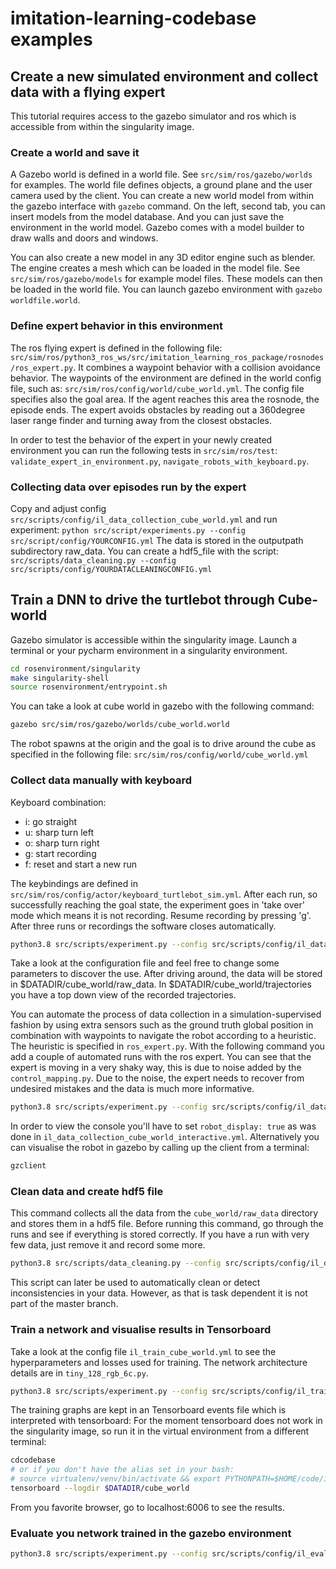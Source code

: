 # imitation-learning-codebase examples

## Create a new simulated environment and collect data with a flying expert

This tutorial requires access to the gazebo simulator and ros which is accessible from within the singularity image.

### Create a world and save it

A Gazebo world is defined in a world file. See `src/sim/ros/gazebo/worlds` for examples.
The world file defines objects, a ground plane and the user camera used by the client.
You can create a new world model from within the gazebo interface with `gazebo` command.
On the left, second tab, you can insert models from the model database. 
And you can just save the environment in the world model.
Gazebo comes with a model builder to draw walls and doors and windows. 

You can also create a new model in any 3D editor engine such as blender.
The engine creates a mesh which can be loaded in the model file. 
See `src/sim/ros/gazebo/models` for example model files.
These models can then be loaded in the world file.
You can launch gazebo environment with `gazebo worldfile.world`.

### Define expert behavior in this environment

The ros flying expert is defined in the following file:
 `src/sim/ros/python3_ros_ws/src/imitation_learning_ros_package/rosnodes/ros_expert.py`.
It combines a waypoint behavior with a collision avoidance behavior.
The waypoints of the environment are defined in the world config file, such as:
`src/sim/ros/config/world/cube_world.yml`. 
The config file specifies also the goal area. 
If the agent reaches this area the rosnode, the episode ends.
The expert avoids obstacles by reading out a 360degree laser range finder and turning away from the closest obstacles.

In order to test the behavior of the expert in your newly created environment you can run 
the following tests in `src/sim/ros/test`:
`validate_expert_in_environment.py`, `navigate_robots_with_keyboard.py`.

### Collecting data over episodes run by the expert

Copy and adjust config `src/scripts/config/il_data_collection_cube_world.yml` and run experiment:
`python src/script/experiments.py --config src/script/config/YOURCONFIG.yml`
The data is stored in the outputpath subdirectory raw_data.
You can create a hdf5_file with the script:
 `src/scripts/data_cleaning.py --config src/scripts/config/YOURDATACLEANINGCONFIG.yml` 



## Train a DNN to drive the turtlebot through Cube-world 

Gazebo simulator is accessible within the singularity image. 
Launch a terminal or your pycharm environment in a singularity environment.

```bash
cd rosenvironment/singularity
make singularity-shell
source rosenvironment/entrypoint.sh
```

You can take a look at cube world in gazebo with the following command:
```bash
gazebo src/sim/ros/gazebo/worlds/cube_world.world
```
The robot spawns at the origin and the goal is to drive around the cube as specified in the following file:
`src/sim/ros/config/world/cube_world.yml`

### Collect data manually with keyboard

Keyboard combination:
- i: go straight
- u: sharp turn left
- o: sharp turn right
- g: start recording
- f: reset and start a new run

The keybindings are defined in `src/sim/ros/config/actor/keyboard_turtlebot_sim.yml`.
After each run, so successfully reaching the goal state, 
the experiment goes in 'take over' mode which means it is not recording.
Resume recording by pressing 'g'. After three runs or recordings the software closes automatically.

```bash
python3.8 src/scripts/experiment.py --config src/scripts/config/il_data_collection_cube_world_interactive.yml
```

Take a look at the configuration file and feel free to change some parameters to discover the use.
After driving around, the data will be stored in $DATADIR/cube_world/raw_data.
In $DATADIR/cube_world/trajectories you have a top down view of the recorded trajectories.

You can automate the process of data collection in a simulation-supervised fashion by using extra sensors such as
the ground truth global position in combination with waypoints to navigate the robot according to a heuristic.
The heuristic is specified in `ros_expert.py`.
With the following command you add a couple of automated runs with the ros expert.
You can see that the expert is moving in a very shaky way, this is due to noise added by the `control_mapping.py`.
Due to the noise, the expert needs to recover from undesired mistakes and the data is much more informative.

```bash
python3.8 src/scripts/experiment.py --config src/scripts/config/il_data_collection_cube_world.yml
```

In order to view the console you'll have to set `robot_display: true` 
as was done in `il_data_collection_cube_world_interactive.yml`.
Alternatively you can visualise the robot in gazebo by calling up the client from a terminal:
```bash
gzclient
```

### Clean data and create hdf5 file

This command collects all the data from the `cube_world/raw_data` directory and stores them in a hdf5 file. 
Before running this command, go through the runs and see if everything is stored correctly. 
If you have a run with very few data, just remove it and record some more.

```bash
python3.8 src/scripts/data_cleaning.py --config src/scripts/config/il_data_cleaning_cube_world.yml
```

This script can later be used to automatically clean or detect inconsistencies in your data. 
However, as that is task dependent it is not part of the master branch.

### Train a network and visualise results in Tensorboard

Take a look at the config file `il_train_cube_world.yml` to see the hyperparameters and losses used for training.
The network architecture details are in `tiny_128_rgb_6c.py`.

```bash
python3.8 src/scripts/experiment.py --config src/scripts/config/il_train_cube_world.yml
```

The training graphs are kept in an Tensorboard events file which is interpreted with tensorboard:
For the moment tensorboard does not work in the singularity image, so run it in the virtual environment 
from a different terminal:

```bash
cdcodebase
# or if you don't have the alias set in your bash:
# source virtualenv/venv/bin/activate && export PYTHONPATH=$HOME/code/imitation-learning-codebase
tensorboard --logdir $DATADIR/cube_world
```

From you favorite browser, go to localhost:6006 to see the results.

### Evaluate you network trained in the gazebo environment

```bash
python3.8 src/scripts/experiment.py --config src/scripts/config/il_evaluate_interactive_cube_world.yml
```